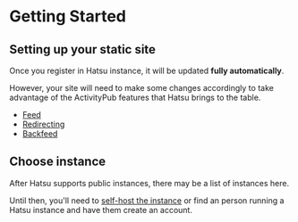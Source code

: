 # Getting Started

## Setting up your static site

Once you register in Hatsu instance, it will be updated **fully automatically**.

However, your site will need to make some changes accordingly to take advantage of the ActivityPub features that Hatsu brings to the table.

- [Feed](./feed.md)
- [Redirecting](./redirecting.md)
- [Backfeed](./backfeed.md)

## Choose instance

After Hatsu supports public instances, there may be a list of instances here.

Until then, you'll need to [self-host the instance](../admins/install-with-docker.md) or find an person running a Hatsu instance and have them create an account.
